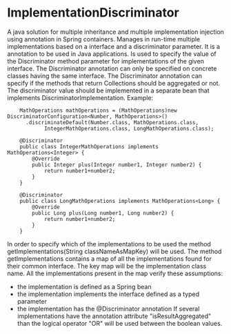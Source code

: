# ImplementationDiscriminator
A java solution for multiple inheritance and multiple implementation injection using annotation in Spring containers.
Manages in run-time multiple implementations based on a interface and a discriminator parameter.
It is a annotation to be used in Java applications.
Is used to specify the value of the Discriminator method parameter for implementations of the given interface.
The Discriminator annotation can only be specified on concrete classes having the same interface.
The Discriminator annotation can specify if the methods that return Collections should be aggregated or not.
The discriminator value should be implemented in a separate bean that implements DiscriminatorImplementation.
Example:

        MathOperations mathOperations = (MathOperations)new DiscriminatorConfiguration<Number, MathOperations>()
          .discriminateDefault(Number.class, MathOperations.class,
                IntegerMathOperations.class, LongMathOperations.class);
        
        @Discriminator
        public class IntegerMathOperations implements MathOperations<Integer> {
            @Override
            public Integer plus(Integer number1, Integer number2) {
                return number1+number2;
            }
        }
        
        @Discriminator
        public class LongMathOperations implements MathOperations<Long> {
            @Override
            public Long plus(Long number1, Long number2) {
                return number1+number2;
            }
        }

In order to specify which of the implementations to be used the method
getImplementations(String classNameAsMapKey) will be used.
The method getImplementations contains a map of all the implementations found for their common interface.
The key map will be the implementation class name. All the implementations present in the map verify these assumptions:
 - the implementation is defined as a Spring bean
 - the implementation implements the interface defined as a typed parameter
 - the implementation has the @Discriminator annotation
If several implementations have the annotation attribute "isResultAggregated" than the logical operator "OR" will be
used between the boolean values.

